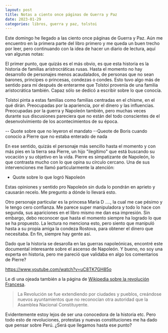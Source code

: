 ```yaml
---
layout: post
title: Notas a ciento once páginas de Guerra y Paz
date: 2023-01-29
categories: libros, guerra y paz, tolstoi
---
```


Este domingo he llegado a las ciento once páginas de Guerra y Paz. Aún me encuentro en la primera parte del libro primero y me queda un buen trecho por leer, pero continuando con la idea de hacer un diario de lectura, aquí van algunas notas:

El primer punto, que quizás es el más obvio, es que esta historia es la historia de familias aristrocráticas rusas. Hasta el momento no hay desarrollo de personajes menos acaudalados, de personas que no sean barones, principes o princesas, condezas o condes. Esto tuvo algo más de sentido para mí después de enterarme que Tolstoi provenía de una familia aristocrática también. Capaz sólo se dedicó a escribir sobre lo que conocía.

Tolstoi pinta a estas familias como familias centradas en el chisme, en el qué dirán. Preocupadas por la apariencia, por el dinero y las influencias. Preocupadas por la guerra y Napoleón también, pero muchas veces durante sus discusiones pareciera que no están del todo conscientes de el desenvolvimiento de los acontecimientos de su época.

-- Quote sobre que no leyeron el mandato
--Queote de Boris cuando conocio a Pierre que no estaba enterado de nada

En ese sentido, quizás el personaje más sencillo hasta el momento y con más pies en la tierra sea Pierre, un hijo "ilegítimo" que está buscando su vocación y su objetivo en la vida. Pierre es simpatizante de Napoleón, lo que contrasta mucho con lo que opina su círculo cercano. Una de sus intervenciones me llamó particularmente la atención:

- Quote sobre lo que logró Napoleón

Estas opiniones y sentido pro Napoleón sin duda lo pondrán en aprieto y causarán recelo. Me pregunto a dónde lo llevará esto.

Otro personaje particular es la princesa Maria D ...., la cual me cae pésimo y le tengo cero confianza. Me parece super manipuladora y todo lo hace con segunda, sus apariciones en el libro mismo me dan esa impresión. Sin embargo, debo reconocer que hasta el momento siempre ha logrado lo que se ha propuesto. La lectura no menciona esto, pero siento que manipuló hasta a su propia amiga la condeza Rostova, para obtener el dinero que necesitaba. En fin, siempre hay gente así.

Dado que la historia se desarolla en las guerras napoleónicas, encontré este documental interesante sobre el ascenso de Napoleón. Y bueno, no soy una experta en historia, pero me pareció que validaba en algo los comentarios de Pierre?

https://www.youtube.com/watch?v=uC8TK7GH85o

Le di una ojeada también a la página de [Wikipedia sobre la revolución Francesa](https://es.wikipedia.org/wiki/Revoluci%C3%B3n_francesa).

> La Revolución se fue extendiendo por ciudades y pueblos, creándose nuevos ayuntamientos que no reconocían otra autoridad que la Asamblea Nacional Constituyente.

Evidentemente estoy lejos de ser una conocedora de la historia etc. Pero todo esto de revoluciones, protestas y nuevas constituciones me ha dado que pensar sobre Perú. ¿Será que llegamos hasta ese punto?
